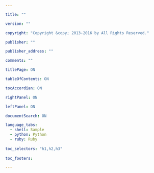 ```yaml
---

title: ""

version: "" 

copyright: "Copyright &copy; 2013-2016 by All Rights Reserved."

publisher: ""

publisher_address: ""

comments: ""

titlePage: ON

tableOfContents: ON

tocAccordian: ON

rightPanel: ON

leftPanel: ON

documentSearch: ON

language_tabs:
  - shell: Sample
  - python: Python
  - ruby: Ruby
  
toc_selectors: "h1,h2,h3"
  
toc_footers:

---
```


